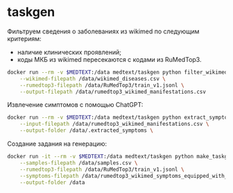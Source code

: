 # taskgen

Фильтруем сведения о заболеваниях из wikimed по следующим критериям:
- наличие клинических проявлений;
- коды МКБ из wikimed пересекаются с кодами из RuMedTop3.

```sh
docker run --rm -v $MEDTEXT:/data medtext/taskgen python filter_wikimed.py \
    --wikimed-filepath /data/wikimed_diseases.csv \
    --rumedtop3-filepath /data/RuMedTop3/train_v1.jsonl \
    --output-filepath /data/rumedtop3_wikimed_manifestations.csv
```

Извлечение симптомов с помощью ChatGPT:
```sh
docker run --rm -v $MEDTEXT:/data medtext/taskgen python extract_symptoms.py \
    --input-filepath /data/rumedtop3_wikimed_manifestations.csv \
    --output-folder /data/.extracted_symptoms \
```

Создание задания на генерацию:

```sh
docker run -it --rm -v $MEDTEXT:/data medtext/taskgen python make_taskgen.py \
    --samples-filepath /data/samples.csv \
    --rumedtop3-filepath /data/RuMedTop3/train_v1.jsonl \
    --symptoms-filepath /data/rumedtop3_wikimed_symptoms_equipped_with_rumedprime.json \
    --output-folder /data
```